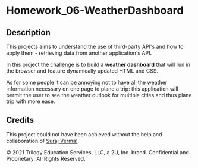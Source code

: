 # Homework_06-WeatherDashboard

## Description
This projects aims to understand the use of third-party API's and how to apply them - retrieving data from another application's API.

In this project the challenge is to build a **weather dashboard** that will run in the browser and feature dynamically updated HTML and CSS. 

As for some people it can be annoying not to have all the weather information necessary on one page to plane a trip: this application will permit the user to see the weather outlook for multiple cities and thus plane trip with more ease.

## Credits
This project could not have been achieved without the help and collaboration of [Suraj Verma!](https://github.com/surajverma2587).



© 2021 Trilogy Education Services, LLC, a 2U, Inc. brand. Confidential and Proprietary. All Rights Reserved.